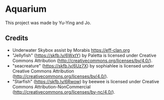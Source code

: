 # Aquarium
This project was made by Yu-Ying and Jo.

## Credits
- Underwater Skybox assist by Morabis https://eff-clan.org
- "Jellyfish" (https://skfb.ly/6WxtY) by Paletta is licensed under Creative Commons Attribution (http://creativecommons.org/licenses/by/4.0/).
- "seacreature" (https://skfb.ly/6Uz7X) by sophiahlee is licensed under Creative Commons Attribution (http://creativecommons.org/licenses/by/4.0/).
- "Starfish" (https://skfb.ly/6Rwow) by beewee is licensed under Creative Commons Attribution-NonCommercial (http://creativecommons.org/licenses/by-nc/4.0/).
